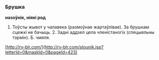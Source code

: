 ### Брушка
**назоўнік, ніякі род**

1. Тоўсты жывот у чалавека (размоўнае жартаўлівае). За брушкам сцежкі не бачыць. 2. Задні аддзел цела членістаногіх (спецыяльны тэрмін). Б. чмяля.

<a rel="author">[http://rv-blr.com/](http://rv-blr.com/slounik.jsp?letterId=0&maskId=0&pageId=423)</a>
